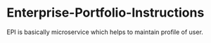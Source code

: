 # Enterprise-Portfolio-Instructions
EPI is basically microservice which helps to maintain profile of user.
